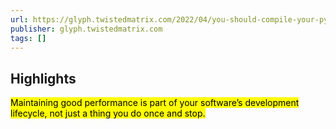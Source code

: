 ```yaml
---
url: https://glyph.twistedmatrix.com/2022/04/you-should-compile-your-python-and-heres-why.html
publisher: glyph.twistedmatrix.com
tags: []
---
```


## Highlights
<mark>Maintaining good performance is part of your software’s development lifecycle, not just a thing you do once and stop.</mark>

